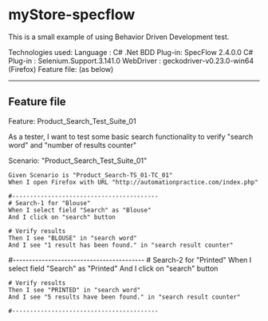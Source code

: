 # myStore-specflow

This is a small example of using Behavior Driven Development test.

Technologies used: 
  Language   : C# .Net
  BDD Plug-in: SpecFlow 2.4.0.0
  C# Plug-in : Selenium.Support.3.141.0
  WebDriver  : geckodriver-v0.23.0-win64 (Firefox) 
  Feature file: (as below)

----------------------------------------------------------------------
  Feature file
----------------------------------------------------------------------

Feature: Product_Search_Test_Suite_01

As a tester, I want to test some basic search functionality to verify "search word" and "number of results counter"

Scenario: "Product_Search_Test_Suite_01"

	Given Scenario is "Product_Search-TS_01-TC_01"
	When I open Firefox with URL "http://automationpractice.com/index.php"

	#-----------------------------------------
	# Search-1 for "Blouse" 
	When I select field "Search" as "Blouse"
	And I click on "search" button

	# Verify results
	Then I see "BLOUSE" in "search word"
	And I see "1 result has been found." in "search result counter"
	
  #-----------------------------------------
	# Search-2 for "Printed"
	When I select field "Search" as "Printed"
	And I click on "search" button

	# Verify results
	Then I see "PRINTED" in "search word"
	And I see "5 results have been found." in "search result counter"

	#-----------------------------------------
  
